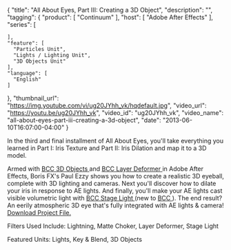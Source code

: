 {
  "title": "All About Eyes, Part III: Creating a 3D Object",
  "description": "",
  "tagging": {
    "product": [
      "Continuum"
    ],
    "host": [
      "Adobe After Effects"
    ],
    "series": [

    ],
    "feature": [
      "Particles Unit",
      "Lights / Lighting Unit",
      "3D Objects Unit"
    ],
    "language": [
      "English"
    ]
  },
  "thumbnail_url": "https://img.youtube.com/vi/ug20JYhh_vk/hqdefault.jpg",
  "video_url": "https://youtu.be/ug20JYhh_vk",
  "video_id": "ug20JYhh_vk",
  "video_name": "all-about-eyes-part-iii-creating-a-3d-object",
  "date": "2013-06-10T16:07:00-04:00"
}

In the third and final installment of All About Eyes, you'll take everything
you learned in Part I: Iris Texture and Part II: Iris Dilation and map it to a
3D model.

Armed with [ BCC 3D Objects ](/products/continuum-units/3d-objects/) and [ BCC Layer Deformer ](/products/continuum-units/3d-objects/) in Adobe After Effects, Boris FX's Paul Ezzy
shows you how to create a realistic 3D eyeball, complete with 3D lighting and
cameras. Next you'll discover how to dilate your iris in response to AE
lights. And finally, you'll make your AE lights cast visible volumetric light
with [ BCC Stage Light ](/products/continuum-units/lights/) (new to [ BCC ](/products/continuum/) ). The end result? An eerily atmospheric 3D eye
that's fully integrated with AE lights &amp; camera! [ Download Project
File.](/training/free-presets-and-projects/)

Filters Used Include: Lightning, Matte Choker, Layer Deformer, Stage Light

Featured Units: Lights, Key &amp; Blend, 3D Objects


